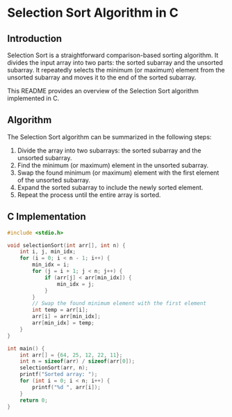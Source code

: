 # Selection Sort Algorithm in C

## Introduction

Selection Sort is a straightforward comparison-based sorting algorithm. It divides the input array into two parts: the sorted subarray and the unsorted subarray. It repeatedly selects the minimum (or maximum) element from the unsorted subarray and moves it to the end of the sorted subarray.

This README provides an overview of the Selection Sort algorithm implemented in C.

## Algorithm

The Selection Sort algorithm can be summarized in the following steps:

1. Divide the array into two subarrays: the sorted subarray and the unsorted subarray.
2. Find the minimum (or maximum) element in the unsorted subarray.
3. Swap the found minimum (or maximum) element with the first element of the unsorted subarray.
4. Expand the sorted subarray to include the newly sorted element.
5. Repeat the process until the entire array is sorted.

## C Implementation

```c
#include <stdio.h>

void selectionSort(int arr[], int n) {
    int i, j, min_idx;
    for (i = 0; i < n - 1; i++) {
        min_idx = i;
        for (j = i + 1; j < n; j++) {
            if (arr[j] < arr[min_idx]) {
                min_idx = j;
            }
        }
        // Swap the found minimum element with the first element
        int temp = arr[i];
        arr[i] = arr[min_idx];
        arr[min_idx] = temp;
    }
}

int main() {
    int arr[] = {64, 25, 12, 22, 11};
    int n = sizeof(arr) / sizeof(arr[0]);
    selectionSort(arr, n);
    printf("Sorted array: ");
    for (int i = 0; i < n; i++) {
        printf("%d ", arr[i]);
    }
    return 0;
}
